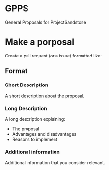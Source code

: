 # GPPS

General Proposals for ProjectSandstone

# Make a porposal

Create a pull request (or a issue) formatted like:

## Format

### Short Description

A short description about the proposal.

### Long Description

A long description explaining:

- The proposal
- Advantages and disadvantages
- Reasons to implement

### Additional information

Additional information that you consider relevant.
